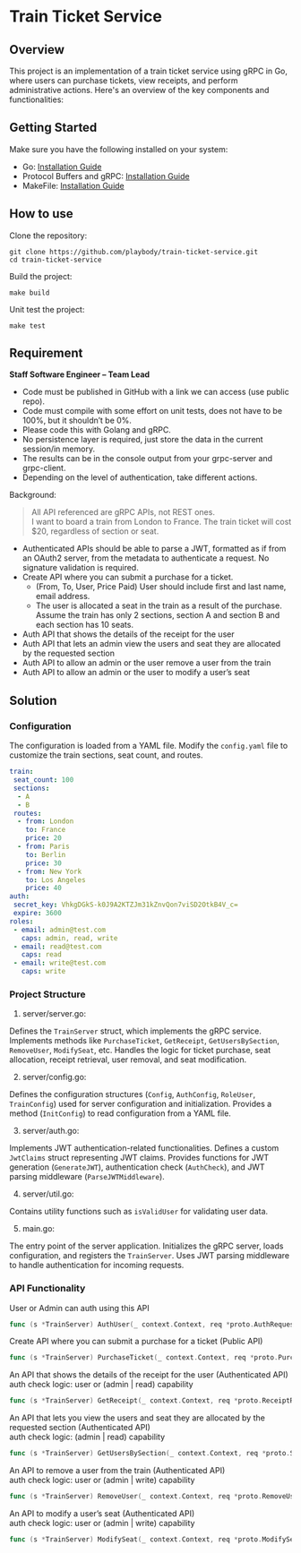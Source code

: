 # Train Ticket Service

## Overview

This project is an implementation of a train ticket service using gRPC in Go, where users can purchase tickets, view receipts, and perform administrative actions. Here's an overview of the key components and functionalities:


## Getting Started

Make sure you have the following installed on your system:

* Go: [Installation Guide](https://golang.org/doc/install)
* Protocol Buffers and gRPC: [Installation Guide](https://grpc.io/docs/protoc-installation/)
* MakeFile: [Installation Guide](https://gnuwin32.sourceforge.net/packages/make.htm)

## How to use

Clone the repository:
```shell
git clone https://github.com/playbody/train-ticket-service.git
cd train-ticket-service
```

Build the project:

```shell
make build
```

Unit test the project:

```shell
make test
```

## Requirement

**Staff Software Engineer – Team Lead**

* Code must be published in GitHub with a link we can access (use public repo).
* Code must compile with some effort on unit tests, does not have to be 100%, but it shouldn’t be 0%.
* Please code this with Golang and gRPC.
* No persistence layer is required, just store the data in the current session/in memory.
* The results can be in the console output from your grpc-server and grpc-client.
* Depending on the level of authentication, take different actions.

Background: 
 > All API referenced are gRPC APIs, not REST ones.\
 > I want to board a train from London to France. The train ticket will cost $20, regardless of section or seat. 
* Authenticated APIs should be able to parse a JWT, formatted as if from an OAuth2 server, from the metadata to authenticate a request. No signature validation is required.
* Create API where you can submit a purchase for a ticket. 
  * (From, To, User, Price Paid) User should include first and last name, email address. 
  * The user is allocated a seat in the train as a result of the purchase. Assume the train has only 2 sections, section A and section B and each section has 10 seats.
* Auth API that shows the details of the receipt for the user
* Auth API that lets an admin view the users and seat they are allocated by the requested section
* Auth API to allow an admin or the user remove a user from the train
* Auth API to allow an admin or the user to modify a user’s seat

## Solution

### Configuration

The configuration is loaded from a YAML file. Modify the `config.yaml` file to customize the train sections, seat count, and routes.

```yaml
train:
 seat_count: 100
 sections:
  - A
  - B
 routes:
  - from: London
    to: France
    price: 20
  - from: Paris
    to: Berlin
    price: 30
  - from: New York
    to: Los Angeles
    price: 40
auth:
 secret_key: VhkgDGkS-k0J9A2KTZJm31kZnvQon7viSD2OtkB4V_c=
 expire: 3600
roles:
 - email: admin@test.com
   caps: admin, read, write
 - email: read@test.com
   caps: read
 - email: write@test.com
   caps: write
```

### Project Structure
1. server/server.go:

Defines the `TrainServer` struct, which implements the gRPC service.
Implements methods like `PurchaseTicket`, `GetReceipt`, `GetUsersBySection`, `RemoveUser`, `ModifySeat`, etc.
Handles the logic for ticket purchase, seat allocation, receipt retrieval, user removal, and seat modification.

2. server/config.go:

Defines the configuration structures (`Config`, `AuthConfig`, `RoleUser`, `TrainConfig`) used for server configuration and initialization.
Provides a method (`InitConfig`) to read configuration from a YAML file.

3. server/auth.go:

Implements JWT authentication-related functionalities.
Defines a custom `JwtClaims` struct representing JWT claims.
Provides functions for JWT generation (`GenerateJWT`), authentication check (`AuthCheck`), and JWT parsing middleware (`ParseJWTMiddleware`).

4. server/util.go:

Contains utility functions such as `isValidUser` for validating user data.

5. main.go:

The entry point of the server application.
Initializes the gRPC server, loads configuration, and registers the `TrainServer`.
Uses JWT parsing middleware to handle authentication for incoming requests.

### API Functionality
User or Admin can auth using this API
```go
func (s *TrainServer) AuthUser(_ context.Context, req *proto.AuthRequest) (*proto.AuthResponse, error)
```

Create API where you can submit a purchase for a ticket (Public API)
```go
func (s *TrainServer) PurchaseTicket(_ context.Context, req *proto.PurchaseRequest) (*proto.PurchaseResponse, error) 
```

An API that shows the details of the receipt for the user (Authenticated API)\
auth check logic: user or (admin | read) capability 
```go
func (s *TrainServer) GetReceipt(_ context.Context, req *proto.ReceiptRequest) (*proto.ReceiptResponse, error)
```

An API that lets you view the users and seat they are allocated by the requested section (Authenticated API)\
auth check logic: (admin | read) capability
```go
func (s *TrainServer) GetUsersBySection(_ context.Context, req *proto.SectionRequest) (*proto.SectionResponse, error)
```
An API to remove a user from the train (Authenticated API)\
auth check logic: user or (admin | write) capability
```go
func (s *TrainServer) RemoveUser(_ context.Context, req *proto.RemoveUserRequest) (*proto.RemoveUserResponse, error)
```
An API to modify a user’s seat (Authenticated API)\
auth check logic: user or (admin | write) capability
```go
func (s *TrainServer) ModifySeat(_ context.Context, req *proto.ModifySeatRequest) (*proto.ModifySeatResponse, error)
```
